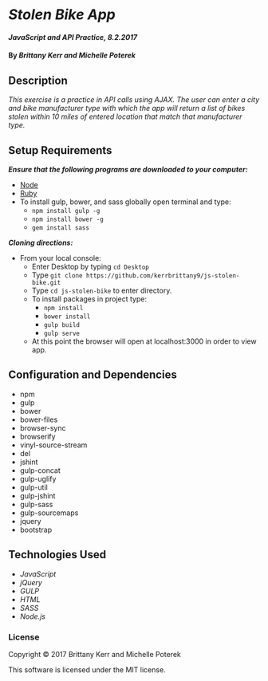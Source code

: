 # _Stolen Bike App_

#### _JavaScript and API Practice, 8.2.2017_

#### By _**Brittany Kerr and Michelle Poterek**_

## Description

_This exercise is a practice in API calls using AJAX. The user can enter a city and bike manufacturer type with which the app will return a list of bikes stolen within 10 miles of entered location that match that manufacturer type._

## Setup Requirements

_**Ensure that the following programs are downloaded to your computer:**_

  * [Node](https://nodejs.org/en/)
  * [Ruby](https://www.ruby-lang.org/en/downloads/)
  * To install gulp, bower, and sass globally open terminal and type:
    * `npm install gulp -g`
    * `npm install bower -g`
    * `gem install sass`

_**Cloning directions:**_
  * From your local console:
    * Enter Desktop by typing `cd Desktop`
    * Type `git clone https://github.com/kerrbrittany9/js-stolen-bike.git`
    * Type `cd js-stolen-bike` to enter directory.
    * To install packages in project type:
      * `npm install`
      * `bower install`
      * `gulp build`
      * `gulp serve`
    * At this point the browser will open at localhost:3000 in order to view app.


## Configuration and Dependencies
* npm
* gulp
* bower
* bower-files
* browser-sync
* browserify
* vinyl-source-stream
* del
* jshint
* gulp-concat
* gulp-uglify
* gulp-util
* gulp-jshint
* gulp-sass
* gulp-sourcemaps
* jquery
* bootstrap

## Technologies Used

* _JavaScript_
* _jQuery_
* _GULP_
* _HTML_
* _SASS_
* _Node.js_

### License

Copyright &copy; 2017 Brittany Kerr and Michelle Poterek

This software is licensed under the MIT license.
